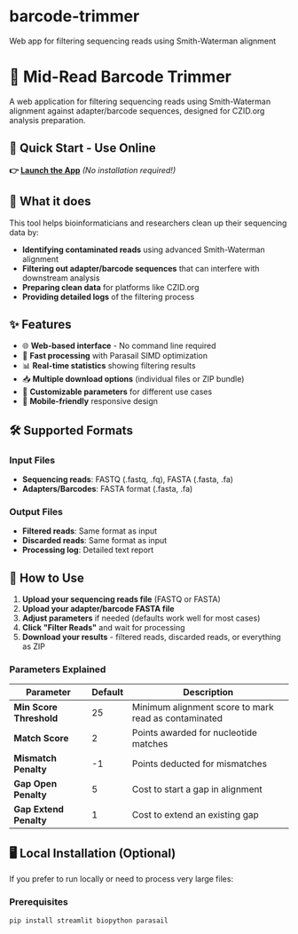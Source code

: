 # barcode-trimmer
Web app for filtering sequencing reads using Smith-Waterman alignment

# 🧬 Mid-Read Barcode Trimmer

A web application for filtering sequencing reads using Smith-Waterman alignment against adapter/barcode sequences, designed for CZID.org analysis preparation.

## 🚀 Quick Start - Use Online

**👉 [Launch the App](https://your-app-name.streamlit.app)** *(No installation required!)*

## 📖 What it does

This tool helps bioinformaticians and researchers clean up their sequencing data by:

- **Identifying contaminated reads** using advanced Smith-Waterman alignment
- **Filtering out adapter/barcode sequences** that can interfere with downstream analysis
- **Preparing clean data** for platforms like CZID.org
- **Providing detailed logs** of the filtering process

## ✨ Features

- 🌐 **Web-based interface** - No command line required
- 🚀 **Fast processing** with Parasail SIMD optimization
- 📊 **Real-time statistics** showing filtering results
- 📥 **Multiple download options** (individual files or ZIP bundle)
- 🔧 **Customizable parameters** for different use cases
- 📱 **Mobile-friendly** responsive design

## 🛠️ Supported Formats

### Input Files
- **Sequencing reads**: FASTQ (.fastq, .fq), FASTA (.fasta, .fa)
- **Adapters/Barcodes**: FASTA format (.fasta, .fa)

### Output Files
- **Filtered reads**: Same format as input
- **Discarded reads**: Same format as input  
- **Processing log**: Detailed text report

## 🎯 How to Use

1. **Upload your sequencing reads file** (FASTQ or FASTA)
2. **Upload your adapter/barcode FASTA file**
3. **Adjust parameters** if needed (defaults work well for most cases)
4. **Click "Filter Reads"** and wait for processing
5. **Download your results** - filtered reads, discarded reads, or everything as ZIP

### Parameters Explained

| Parameter | Default | Description |
|-----------|---------|-------------|
| **Min Score Threshold** | 25 | Minimum alignment score to mark read as contaminated |
| **Match Score** | 2 | Points awarded for nucleotide matches |
| **Mismatch Penalty** | -1 | Points deducted for mismatches |
| **Gap Open Penalty** | 5 | Cost to start a gap in alignment |
| **Gap Extend Penalty** | 1 | Cost to extend an existing gap |

## 🖥️ Local Installation (Optional)

If you prefer to run locally or need to process very large files:

### Prerequisites
```bash
pip install streamlit biopython parasail
